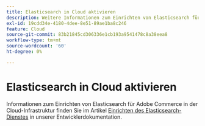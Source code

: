 ```yaml
---
title: Elasticsearch in Cloud aktivieren
description: Weitere Informationen zum Einrichten von Elasticsearch für Adobe Commerce in der Cloud-Infrastruktur finden Sie im Artikel [Elasticsearch-Service einrichten](https://devdocs.magento.com/guides/v2.3/cloud/project/project-conf-files_services-elastic.html#elasticsearch-software-compatibility) in unserer Entwicklerdokumentation.
exl-id: 19cdd34e-4180-4dee-8e51-89ae1ba8c246
feature: Cloud
source-git-commit: 83b21845cd306336e1cb193a9541478c8a38eea8
workflow-type: tm+mt
source-wordcount: '60'
ht-degree: 0%

---
```


# Elasticsearch in Cloud aktivieren

Informationen zum Einrichten von Elasticsearch für Adobe Commerce in der Cloud-Infrastruktur finden Sie im Artikel [Einrichten des Elasticsearch-Dienstes](https://devdocs.magento.com/guides/v2.3/cloud/project/project-conf-files_services-elastic.html#elasticsearch-software-compatibility) in unserer Entwicklerdokumentation.
